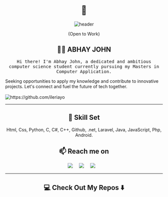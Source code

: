 <!--
**Ileriayo/ileriayo** is a ✨ _special_ ✨ repository because its `README.md` (this file) appears on your GitHub profile.
--->  

<h1 align="center"> 👋 </h1>
<div align="center">
  <img src="https://github.com/Ileriayo/ileriayo/blob/master/images/header.gif" alt="header"/>
</div>
<p align="center"> (Open to Work)</p>

<h2 align="center"> 👨‍💻 ABHAY JOHN</h2>
<p align="center">
  <samp>Hi there! I'm Abhay John, a dedicated and ambitious computer science student currently pursuing my Masters in Computer Application.

Seeking opportunities to apply my knowledge and contribute to innovative projects. Let's connect and fuel the future of tech together.
  </samp>
  <br> <br>
  <img src="https://komarev.com/ghpvc/?username=AbhayJohn7" alt="https://github.com/ileriayo" />
</p>

<hr>

<h2 align="center"> 🔭 Skill Set</h2>
<p align="center">Html, Css, Python, C, C#, C++, Github, .net, Laravel, Java, JavaScript, Php, Android.</p>

<h2  align="center">📫 Reach me on</h2>
<p align="center">
  <a target="_blank"href="https://www.linkedin.com/in/abhay-john-051024222/"><img src="https://img.shields.io/badge/linkedin-%230077B5.svg?&style=for-the-badge&logo=linkedin&logoColor=white" /></a>&nbsp;&nbsp;&nbsp;&nbsp;
  <a target="_blank"href="https://twitter.com/AbhayJohn07"><img src="https://img.shields.io/badge/twitter-%231DA1F2.svg?&style=for-the-badge&logo=twitter&logoColor=white" /></a>&nbsp;&nbsp;&nbsp;&nbsp;
  <a href="mailto:abhayjustinjohn7@gmail.com?subject=Hello%20Ileri,%20From%20Github"><img src="https://img.shields.io/badge/gmail-%23D14836.svg?&style=for-the-badge&logo=gmail&logoColor=white" /></a>&nbsp;&nbsp;&nbsp;&nbsp;
</p>

<hr>

<h2  align="center">💻 Check Out My Repos ⬇️ </h2>
